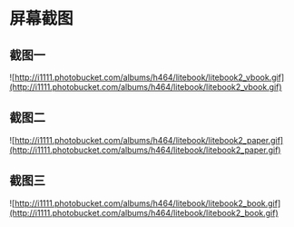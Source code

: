 # 屏幕截图 #

## 截图一 ##

![http://i1111.photobucket.com/albums/h464/litebook/litebook2_vbook.gif](http://i1111.photobucket.com/albums/h464/litebook/litebook2_vbook.gif)


## 截图二 ##
![http://i1111.photobucket.com/albums/h464/litebook/litebook2_paper.gif](http://i1111.photobucket.com/albums/h464/litebook/litebook2_paper.gif)

## 截图三 ##
![http://i1111.photobucket.com/albums/h464/litebook/litebook2_book.gif](http://i1111.photobucket.com/albums/h464/litebook/litebook2_book.gif)